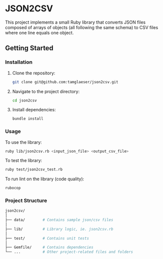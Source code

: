 # JSON2CSV

This project implements a small Ruby library that converts JSON files composed of arrays of objects (all following the 
same schema) to CSV files where one line equals one object.

## Getting Started

### Installation

1. Clone the repository:

    ```bash
    git clone git@github.com:tamglaeser/json2csv.git
    ```

2. Navigate to the project directory:

    ```bash
    cd json2csv
    ```

3. Install dependencies:

    ```bash
    bundle install
    ```

### Usage

To use the library:

```bash
ruby lib/json2csv.rb <input_json_file> <output_csv_file>
```

To test the library:
```bash
ruby test/json2csv_test.rb
```

To run lint on the library (code quality):
```bash
rubocop
```


### Project Structure
````bash
json2csv/
│
├── data/        # Contains sample json/csv files
│
├── lib/         # Library logic, ie. json2csv.rb
│
├── test/        # Contains unit tests
│
├── Gemfile/     # Contains dependencies
└── ...          # Other project-related files and folders

````